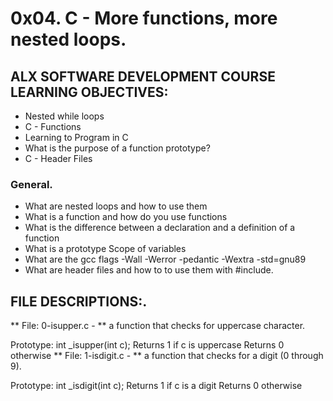# 0x04. C - More functions, more nested loops.

## ALX SOFTWARE DEVELOPMENT COURSE LEARNING OBJECTIVES:

- Nested while loops
- C - Functions
- Learning to Program in C
- What is the purpose of a function prototype?
- C - Header Files


### General.
* What are nested loops and how to use them
* What is a function and how do you use functions
* What is the difference between a declaration and a definition of a function
* What is a prototype
Scope of variables
* What are the gcc flags -Wall -Werror -pedantic -Wextra -std=gnu89
* What are header files and how to to use them with #include.

## FILE DESCRIPTIONS:.

** File: 0-isupper.c - ** a function that checks for uppercase character.

Prototype: int _isupper(int c);
Returns 1 if c is uppercase
Returns 0 otherwise
** File:  1-isdigit.c - ** a function that checks for a digit (0 through 9).

Prototype: int _isdigit(int c);
Returns 1 if c is a digit
Returns 0 otherwise
